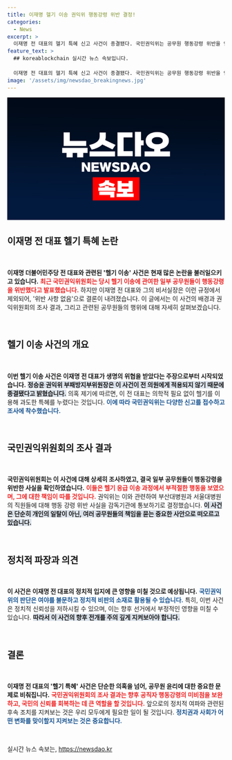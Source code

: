 ```yaml
---
title: 이재명 헬기 이송 권익위 행동강령 위반 결정!
categories:
  - News
excerpt: >
  이재명 전 대표의 헬기 특혜 신고 사건이 종결됐다. 국민권익위는 공무원 행동강령 위반을 인정했지만, 국회의원인 이재명 본인에게는 적용되지 않아 무혐의 처리됐다. 이 사건은 정치적 파장을 예고한다. 클릭해서 자세히 알아보세요!
feature_text: >
  ## koreablockchain 실시간 뉴스 속보입니다.

  이재명 전 대표의 헬기 특혜 신고 사건이 종결됐다. 국민권익위는 공무원 행동강령 위반을 인정했지만, 국회의원인 이재명 본인에게는 적용되지 않아 무혐의 처리됐다. 이 사건은 정치적 파장을 예고한다. 클릭해서 자세히 알아보세요!
image: '/assets/img/newsdao_breakingnews.jpg'
---
```


<p><img src="/assets/img/newsdao_breakingnews.jpg" alt="koreablockchain 속보" /></p>

<h2 data-ke-size="size26">이재명 전 대표 헬기 특혜 논란</h2>

<p data-ke-size="size16">&nbsp;</p>

<p><strong>이재명 더불어민주당 전 대표와 관련된 '헬기 이송' 사건은 현재 많은 논란을 불러일으키고 있습니다.</strong> <b><span style="color: #ee2323;">최근 국민권익위원회는 당시 헬기 이송에 관여한 일부 공무원들이 행동강령을 위반했다고 발표했습니다.</span></b> 하지만 이재명 전 대표와 그의 비서실장은 이런 규정에서 제외되어, '위반 사항 없음'으로 결론이 내려졌습니다. 이 글에서는 이 사건의 배경과 권익위원회의 조사 결과, 그리고 관련된 공무원들의 행위에 대해 자세히 살펴보겠습니다.</p>

<p data-ke-size="size16">&nbsp;</p>

<h2 data-ke-size="size26">헬기 이송 사건의 개요</h2>

<p data-ke-size="size16">&nbsp;</p>

<p><b>이번 헬기 이송 사건은 이재명 전 대표가 생명의 위협을 받았다는 주장으로부터 시작되었습니다.</b> <b><span style="background-color: #21538527;">정승윤 권익위 부패방지부위원장은 이 사건이 전 의원에게 적용되지 않기 때문에 종결됐다고 밝혔습니다.</span></b> 의혹 제기에 따르면, 이 전 대표는 의학적 필요 없이 헬기를 이용해 과도한 특혜를 누렸다는 것입니다. <b><span style="color: #1a5490;">이에 따라 국민권익위는 다양한 신고를 접수하고 조사에 착수했습니다.</span></b></p>

<p data-ke-size="size16">&nbsp;</p>

<h2 data-ke-size="size26">국민권익위원회의 조사 결과</h2>

<p data-ke-size="size16">&nbsp;</p>

<p><b>국민권익위원회는 이 사건에 대해 상세히 조사하였고, 결국 일부 공무원들이 행동강령을 위반한 사실을 확인하였습니다.</b> <b><span style="color: #ee2323;">이들은 헬기 응급 이송 과정에서 부적절한 행동을 보였으며, 그에 대한 책임이 따를 것입니다.</span></b> 권익위는 이와 관련하여 부산대병원과 서울대병원의 직원들에 대해 행동 강령 위반 사실을 감독기관에 통보하기로 결정했습니다. <b><span style="background-color: #21538527;">이 사건은 단순히 개인의 일탈이 아닌, 여러 공무원들의 책임을 묻는 중요한 사안으로 떠오르고 있습니다.</span></b></p>

<p data-ke-size="size16">&nbsp;</p>

<h2 data-ke-size="size26">정치적 파장과 의견</h2>

<p data-ke-size="size16">&nbsp;</p>

<p><b>이 사건은 이재명 전 대표의 정치적 입지에 큰 영향을 미칠 것으로 예상됩니다.</b> <b><span style="color: #1a5490;">국민권익위의 판단은 여야를 불문하고 정치적 비판의 소재로 활용될 수 있습니다.</span></b> 특히, 이번 사건은 정치적 신뢰성을 저하시킬 수 있으며, 이는 향후 선거에서 부정적인 영향을 미칠 수 있습니다. <b><span style="background-color: #21538527;">따라서 이 사건의 향후 전개를 주의 깊게 지켜보아야 합니다.</span></b></p>

<p data-ke-size="size16">&nbsp;</p>

<h2 data-ke-size="size26">결론</h2>

<p data-ke-size="size16">&nbsp;</p>

<p><b>이재명 전 대표의 '헬기 특혜' 사건은 단순한 의혹을 넘어, 공무원 윤리에 대한 중요한 문제로 비춰집니다.</b> <b><span style="color: #ee2323;">국민권익위원회의 조사 결과는 향후 공직자 행동강령의 미비점을 보완하고, 국민의 신뢰를 회복하는 데 큰 역할을 할 것입니다.</span></b> 앞으로의 정치적 여파와 관련된 후속 조치를 지켜보는 것은 우리 모두에게 필요한 일이 될 것입니다. <b><span style="color: #1a5490;">정치권과 사회가 어떤 변화를 맞이할지 지켜보는 것은 중요합니다.</span></b></p>

<p data-ke-size="size16">&nbsp;</p>
실시간 뉴스 속보는, <a href="https://newsdao.kr" rel="dofollow">https://newsdao.kr</a>


